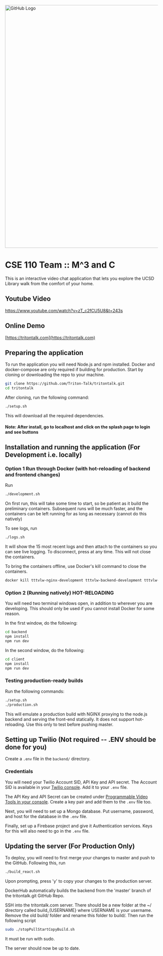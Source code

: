 <img src="https://i.imgur.com/KoEzlLt.jpg" alt="GitHub Logo" width="800"/>

# CSE 110 Team :: M^3 and C

This is an interactive video chat application that lets you explore the UCSD Library walk from the comfort of your home.
## Youtube Video
https://www.youtube.com/watch?v=zT_c2fCU5U8&t=243s
## Online Demo
[https://tritontalk.com](https://tritontalk.com)

## Preparing the application 

To run the application you will need Node.js and npm installed. 
Docker and docker-compose are only required if building for production.
Start by cloning or downloading the repo to your machine.

```bash
git clone https://github.com/Triton-Talk/tritontalk.git
cd tritontalk
```

After cloning, run the following command:  
```bash
./setup.sh
```

This will download all the required dependencies.

#### Note: After install, go to localhost and click on the splash page to login and see buttons

## Installation and running the application (For Development i.e. locally)

### Option 1 Run through Docker (with hot-reloading of backend and frontend changes)

Run 
```bash
./development.sh
```

On first run, this will take some time to start, so be patient as it build the preliminary containers. 
Subsequent runs will be much faster, and the containers can be left running for as long as necessary (cannot do this natively)

To see logs, run 
```bash
./logs.sh
```
It will show the 15 most recent logs and then attach to the containers so you can see live logging. 
To disconnect, press <Ctrl-C> at any time. This will not close the containers.

To bring the containers offline, use Docker's kill command to close the containers. 
```bash
docker kill tttvlw-nginx-development tttvlw-backend-development tttvlw-frontend-development
```

### Option 2 (Running natively) HOT-RELOADING

You will need two terminal windows open, in addition to wherever you are developing. This should only be used if you cannot 
install Docker for some reason.

In the first window, do the following: 
```bash
cd backend
npm install
npm run dev 
```

In the second window, do the following: 
```bash
cd client
npm install
npm run dev 
```

### Testing production-ready builds

Run the following commands:

```bash
./setup.sh
./production.sh
```

This will emulate a production build with NGINX proxying to the node.js backend and serving the front-end statically. 
It does not support hot-reloading. Use this only to test before pushing master.

## Setting up Twilio (Not required -- .ENV should be done for you)
Create a `.env` file in the `backend/` directory.

### Credentials

You will need your Twilio Account SID, API Key and API secret. 
The Account SID is available in your [Twilio console](https://www.twilio.com/console).
Add it to your `.env` file.

The API Key and API Secret can be created under [Programmable Video Tools in your console](https://www.twilio.com/console/video/project/api-keys). 
Create a key pair and add them to the `.env` file too.

Next, you will need to set up a Mongo database. Put username, password, and host for the database in the `.env` file.

Finally, set up a Firebase project and give it Authentication services. Keys for this will also need to go in the `.env` file.



## Updating the server (For Production Only)
To deploy, you will need to first merge your changes to master and push to the GitHub. Following this, run 

```bash
./build_react.sh
```

Upon prompting, press 'y' to copy your changes to the production server.

DockerHub automatically builds the backend from the 'master' branch of the tritontalk.git GitHub Repo.

SSH into the tritontalk.com server. 
There should be a new folder at the ~/ directory called build_{USERNAME} where USERNAME is your username.
Remove the old build/ folder and rename this folder to build/. 
Then run the following script

```bash
sudo ./stopPullStartCopyBuild.sh
```

It must be run with sudo.

The server should now be up to date.
